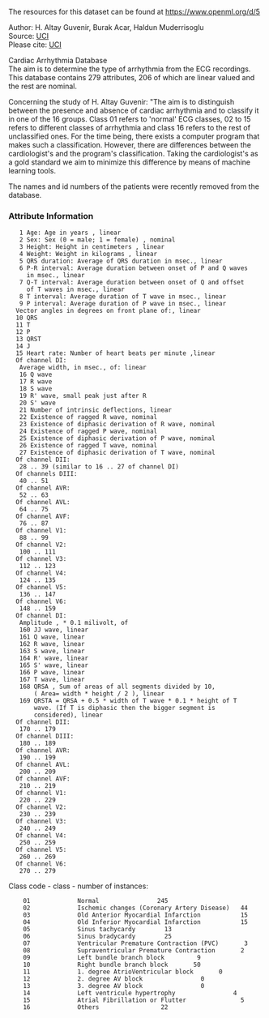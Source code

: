 The resources for this dataset can be found at https://www.openml.org/d/5

Author: H. Altay Guvenir, Burak Acar, Haldun Muderrisoglu  
Source: [UCI](https://archive.ics.uci.edu/ml/datasets/arrhythmia)   
Please cite: [UCI](https://archive.ics.uci.edu/ml/citation_policy.html)

Cardiac Arrhythmia Database  
The aim is to determine the type of arrhythmia from the ECG recordings. This database contains 279 attributes, 206 of which are linear valued and the rest are nominal. 

Concerning the study of H. Altay Guvenir: "The aim is to distinguish between the presence and absence of cardiac arrhythmia and to classify it in one of the 16 groups. Class 01 refers to 'normal' ECG classes, 02 to 15 refers to different classes of arrhythmia and class 16 refers to the rest of unclassified ones. For the time being, there exists a computer program that makes such a classification. However, there are differences between the cardiologist's and the program's classification. Taking the cardiologist's as a gold standard we aim to minimize this difference by means of machine learning tools.
 
The names and id numbers of the patients were recently removed from the database.
 
### Attribute Information  
 
       1 Age: Age in years , linear
       2 Sex: Sex (0 = male; 1 = female) , nominal
       3 Height: Height in centimeters , linear
       4 Weight: Weight in kilograms , linear
       5 QRS duration: Average of QRS duration in msec., linear
       6 P-R interval: Average duration between onset of P and Q waves
         in msec., linear
       7 Q-T interval: Average duration between onset of Q and offset
         of T waves in msec., linear
       8 T interval: Average duration of T wave in msec., linear
       9 P interval: Average duration of P wave in msec., linear
      Vector angles in degrees on front plane of:, linear
      10 QRS
      11 T
      12 P
      13 QRST
      14 J
      15 Heart rate: Number of heart beats per minute ,linear
      Of channel DI:
       Average width, in msec., of: linear
       16 Q wave
       17 R wave
       18 S wave
       19 R' wave, small peak just after R
       20 S' wave
       21 Number of intrinsic deflections, linear
       22 Existence of ragged R wave, nominal
       23 Existence of diphasic derivation of R wave, nominal
       24 Existence of ragged P wave, nominal
       25 Existence of diphasic derivation of P wave, nominal
       26 Existence of ragged T wave, nominal
       27 Existence of diphasic derivation of T wave, nominal
      Of channel DII: 
       28 .. 39 (similar to 16 .. 27 of channel DI)
      Of channels DIII:
       40 .. 51
      Of channel AVR:
       52 .. 63
      Of channel AVL:
       64 .. 75
      Of channel AVF:
       76 .. 87
      Of channel V1:
       88 .. 99
      Of channel V2:
       100 .. 111
      Of channel V3:
       112 .. 123
      Of channel V4:
       124 .. 135
      Of channel V5:
       136 .. 147
      Of channel V6:
       148 .. 159
      Of channel DI:
       Amplitude , * 0.1 milivolt, of
       160 JJ wave, linear
       161 Q wave, linear
       162 R wave, linear
       163 S wave, linear
       164 R' wave, linear
       165 S' wave, linear
       166 P wave, linear
       167 T wave, linear
       168 QRSA , Sum of areas of all segments divided by 10,
           ( Area= width * height / 2 ), linear
       169 QRSTA = QRSA + 0.5 * width of T wave * 0.1 * height of T
           wave. (If T is diphasic then the bigger segment is
           considered), linear
      Of channel DII:
       170 .. 179
      Of channel DIII:
       180 .. 189
      Of channel AVR:
       190 .. 199
      Of channel AVL:
       200 .. 209
      Of channel AVF:
       210 .. 219
      Of channel V1:
       220 .. 229
      Of channel V2:
       230 .. 239
      Of channel V3:
       240 .. 249
      Of channel V4:
       250 .. 259
      Of channel V5:
       260 .. 269
      Of channel V6:
       270 .. 279
        
Class code - class - number of instances:
> 
        01             Normal                245
        02             Ischemic changes (Coronary Artery Disease)   44
        03             Old Anterior Myocardial Infarction           15
        04             Old Inferior Myocardial Infarction           15
        05             Sinus tachycardy        13
        06             Sinus bradycardy        25
        07             Ventricular Premature Contraction (PVC)       3
        08             Supraventricular Premature Contraction       2
        09             Left bundle branch block         9 
        10             Right bundle branch block       50
        11             1. degree AtrioVentricular block       0 
        12             2. degree AV block                0
        13             3. degree AV block                0
        14             Left ventricule hypertrophy                4
        15             Atrial Fibrillation or Flutter               5
        16             Others                 22